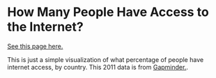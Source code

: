 # How Many People Have Access to the Internet?

[See this page here.](http://nicole.pizza/itp/wdwod/internet-users/)

This is just a simple visualization of what percentage of people have internet access, by country. This 2011 data is from [Gapminder.](http://gapminder.org/data).